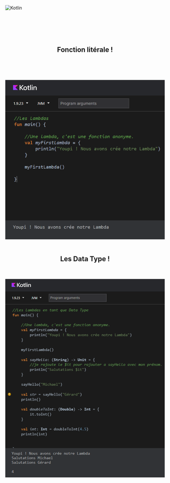 ![Kotlin](https://img.shields.io/badge/kotlin-%237F52FF.svg?style=for-the-badge&logo=kotlin&logoColor=white)


<br><br><br><br>


<div align="center">
        <h2>Fonction litérale !</h2><br><br>
        <p></p><br>
        <img src="./lambda.png">
</div>

<br>

<div align="center">
        <h2> Les Data Type !</h2><br><br>
        <img src="./lambdasdata.png">
</div>






